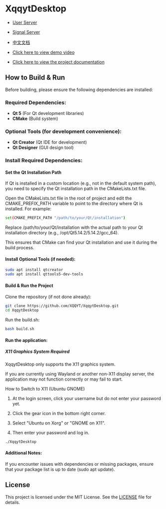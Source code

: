 # XqqytDesktop
- [User Server](https://github.com/XQQYT/Xqqyt_UserServer)
- [Signal Server](https://github.com/XQQYT/Xqqyt_SignalServer)
- [中文文档](./README_zh.md)

- [Click here to view demo video](https://www.bilibili.com/video/BV1cKTRzWEj1/?vd_source=af81440a64836b1a33af1a82ed3c8609)
- [Click here to view the project documentation](https://deepwiki.com/XQQYT/XqqytDesktop)

## How to Build & Run

Before building, please ensure the following dependencies are installed:

### Required Dependencies:
- **Qt 5** (For Qt development libraries)
- **CMake** (Build system)

### Optional Tools (for development convenience):
- **Qt Creator** (Qt IDE for development)
- **Qt Designer** (GUI design tool)

### Install Required Dependencies:
#### Set the Qt Installation Path

If Qt is installed in a custom location (e.g., not in the default system path), you need to specify the Qt installation path in the CMakeLists.txt file.

Open the CMakeLists.txt file in the root of project and edit the CMAKE_PREFIX_PATH variable to point to the directory where Qt is installed. For example:

```bash
set(CMAKE_PREFIX_PATH "/path/to/your/Qt/installation")
```
Replace /path/to/your/Qt/installation with the actual path to your Qt installation directory (e.g., /opt/Qt5.14.2/5.14.2/gcc_64).

This ensures that CMake can find your Qt installation and use it during the build process.

#### Install Optional Tools (if needed):

```bash
sudo apt install qtcreator
sudo apt install qttools5-dev-tools
```
#### Build & Run the Project
Clone the repository (if not done already):

```bash
git clone https://github.com/XQQYT/XqqytDesktop.git
cd XqqytDesktop
```
Run the build.sh:

```bash
bash build.sh
```

#### Run the application:
##### X11 Graphics System Required
XqqytDesktop only supports the X11 graphics system.

If you are currently using Wayland or another non-X11 display server, the application may not function correctly or may fail to start.

How to Switch to X11 (Ubuntu GNOME)
1. At the login screen, click your username but do not enter your password yet.

2. Click the gear icon in the bottom right corner.

3. Select "Ubuntu on Xorg" or "GNOME on X11".

4. Then enter your password and log in.

```bash
./XqqytDesktop
```
#### Additional Notes:
If you encounter issues with dependencies or missing packages, ensure that your package list is up to date (sudo apt update).

## License

This project is licensed under the MIT License. See the [LICENSE](LICENSE) file for details.
